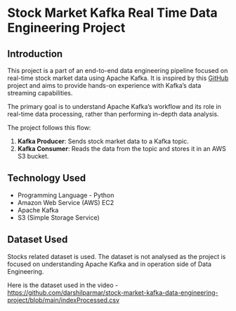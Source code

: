 # Stock Market Kafka Real Time Data Engineering Project

## Introduction

This project is a part of an end-to-end data engineering pipeline focused on real-time stock market data using Apache Kafka. It is inspired by this [GitHub](https://github.com/darshilparmar/stock-market-kafka-data-engineering-project) project and aims to provide hands-on experience with Kafka’s data streaming capabilities.

The primary goal is to understand Apache Kafka’s workflow and its role in real-time data processing, rather than performing in-depth data analysis.

The project follows this flow:

1. **Kafka Producer**: Sends stock market data to a Kafka topic.
2. **Kafka Consumer**: Reads the data from the topic and stores it in an AWS S3 bucket.

## Technology Used

- Programming Language - Python
- Amazon Web Service (AWS) EC2
- Apache Kafka
- S3 (Simple Storage Service)

## Dataset Used

Stocks related dataset is used. The dataset is not analysed as the project is focused on understanding Apache Kafka and in operation side of Data Engineering.

Here is the dataset used in the video - https://github.com/darshilparmar/stock-market-kafka-data-engineering-project/blob/main/indexProcessed.csv
